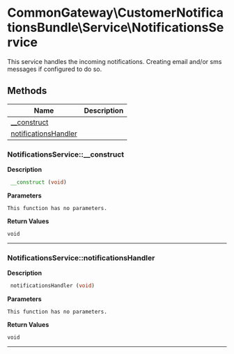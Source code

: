 # CommonGateway\CustomerNotificationsBundle\Service\NotificationsService  

This service handles the incoming notifications. Creating email and/or sms messages if configured to do so.





## Methods

| Name | Description |
|------|-------------|
|[__construct](#notificationsservice__construct)||
|[notificationsHandler](#notificationsservicenotificationshandler)||




### NotificationsService::__construct  

**Description**

```php
 __construct (void)
```

 

 

**Parameters**

`This function has no parameters.`

**Return Values**

`void`


<hr />


### NotificationsService::notificationsHandler  

**Description**

```php
 notificationsHandler (void)
```

 

 

**Parameters**

`This function has no parameters.`

**Return Values**

`void`


<hr />


